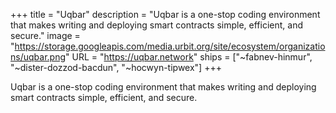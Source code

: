 +++
title = "Uqbar"
description = "Uqbar is a one-stop coding environment that makes writing and deploying smart contracts simple, efficient, and secure."
image = "https://storage.googleapis.com/media.urbit.org/site/ecosystem/organizations/uqbar.png"
URL = "https://uqbar.network"
ships = ["~fabnev-hinmur", "~dister-dozzod-bacdun", "~hocwyn-tipwex"]
+++

Uqbar is a one-stop coding environment that makes writing and deploying smart contracts simple, efficient, and secure. 